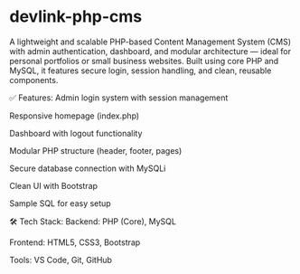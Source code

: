 # devlink-php-cms
A lightweight and scalable PHP-based Content Management System (CMS) with admin authentication, dashboard, and modular architecture — ideal for personal portfolios or small business websites. Built using core PHP and MySQL, it features secure login, session handling, and clean, reusable components.


✅ Features:
Admin login system with session management

Responsive homepage (index.php)

Dashboard with logout functionality

Modular PHP structure (header, footer, pages)

Secure database connection with MySQLi

Clean UI with Bootstrap

Sample SQL for easy setup

🛠️ Tech Stack:
Backend: PHP (Core), MySQL

Frontend: HTML5, CSS3, Bootstrap

Tools: VS Code, Git, GitHub

